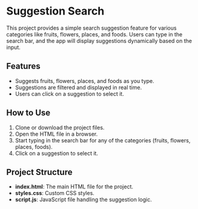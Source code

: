 # Suggestion Search

This project provides a simple search suggestion feature for various categories like fruits, flowers, places, and foods. Users can type in the search bar, and the app will display suggestions dynamically based on the input.

## Features
- Suggests fruits, flowers, places, and foods as you type.
- Suggestions are filtered and displayed in real time.
- Users can click on a suggestion to select it.

## How to Use
1. Clone or download the project files.
2. Open the HTML file in a browser.
3. Start typing in the search bar for any of the categories (fruits, flowers, places, foods).
4. Click on a suggestion to select it.

## Project Structure
- **index.html**: The main HTML file for the project.
- **styles.css**: Custom CSS styles.
- **script.js**: JavaScript file handling the suggestion logic.
